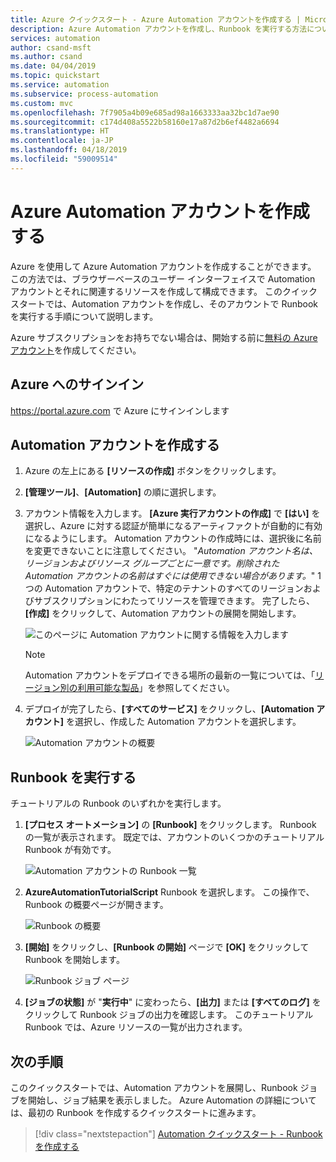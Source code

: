```yaml
---
title: Azure クイックスタート - Azure Automation アカウントを作成する | Microsoft Docs
description: Azure Automation アカウントを作成し、Runbook を実行する方法について説明します
services: automation
author: csand-msft
ms.author: csand
ms.date: 04/04/2019
ms.topic: quickstart
ms.service: automation
ms.subservice: process-automation
ms.custom: mvc
ms.openlocfilehash: 7f7905a4b09e685ad98a1663333aa32bc1d7ae90
ms.sourcegitcommit: c174d408a5522b58160e17a87d2b6ef4482a6694
ms.translationtype: HT
ms.contentlocale: ja-JP
ms.lasthandoff: 04/18/2019
ms.locfileid: "59009514"
---
```

# <a name="create-an-azure-automation-account"></a>Azure Automation アカウントを作成する

Azure を使用して Azure Automation アカウントを作成することができます。 この方法では、ブラウザーベースのユーザー インターフェイスで Automation アカウントとそれに関連するリソースを作成して構成できます。 このクイックスタートでは、Automation アカウントを作成し、そのアカウントで Runbook を実行する手順について説明します。

Azure サブスクリプションをお持ちでない場合は、開始する前に[無料の Azure アカウント](https://azure.microsoft.com/free/?WT.mc_id=A261C142F)を作成してください。

## <a name="sign-in-to-azure"></a>Azure へのサインイン

 https://portal.azure.com で Azure にサインインします

## <a name="create-automation-account"></a>Automation アカウントを作成する

1. Azure の左上にある **[リソースの作成]** ボタンをクリックします。

1. **[管理ツール]**、**[Automation]** の順に選択します。

1. アカウント情報を入力します。 **[Azure 実行アカウントの作成]** で **[はい]** を選択し、Azure に対する認証が簡単になるアーティファクトが自動的に有効になるようにします。 Automation アカウントの作成時には、選択後に名前を変更できないことに注意してください。 "*Automation アカウント名は、リージョンおよびリソース グループごとに一意です。削除された Automation アカウントの名前はすぐには使用できない場合があります。*" 1 つの Automation アカウントで、特定のテナントのすべてのリージョンおよびサブスクリプションにわたってリソースを管理できます。 完了したら、**[作成]** をクリックして、Automation アカウントの展開を開始します。

    ![このページに Automation アカウントに関する情報を入力します](./media/automation-quickstart-create-account/create-automation-account-portal-blade.png)  

    > [!NOTE]
    > Automation アカウントをデプロイできる場所の最新の一覧については、「[リージョン別の利用可能な製品](https://azure.microsoft.com/en-us/global-infrastructure/services/?products=automation&regions=all)」を参照してください。

1. デプロイが完了したら、**[すべてのサービス]** をクリックし、**[Automation アカウント]** を選択し、作成した Automation アカウントを選択します。

    ![Automation アカウントの概要](./media/automation-quickstart-create-account/automation-account-overview.png)

## <a name="run-a-runbook"></a>Runbook を実行する

チュートリアルの Runbook のいずれかを実行します。

1. **[プロセス オートメーション]** の **[Runbook]** をクリックします。 Runbook の一覧が表示されます。 既定では、アカウントのいくつかのチュートリアル Runbook が有効です。

    ![Automation アカウントの Runbook 一覧](./media/automation-quickstart-create-account/automation-runbooks-overview.png)

1. **AzureAutomationTutorialScript** Runbook を選択します。 この操作で、Runbook の概要ページが開きます。

    ![Runbook の概要](./media/automation-quickstart-create-account/automation-tutorial-script-runbook-overview.png)

1. **[開始]** をクリックし、**[Runbook の開始]** ページで **[OK]** をクリックして Runbook を開始します。

    ![Runbook ジョブ ページ](./media/automation-quickstart-create-account/automation-tutorial-script-job.png)

1. **[ジョブの状態]** が "**実行中**" に変わったら、**[出力]** または **[すべてのログ]** をクリックして Runbook ジョブの出力を確認します。 このチュートリアル Runbook では、Azure リソースの一覧が出力されます。

## <a name="next-steps"></a>次の手順

このクイックスタートでは、Automation アカウントを展開し、Runbook ジョブを開始し、ジョブ結果を表示しました。 Azure Automation の詳細については、最初の Runbook を作成するクイックスタートに進みます。

> [!div class="nextstepaction"]
> [Automation クイックスタート - Runbook を作成する](./automation-quickstart-create-runbook.md)

